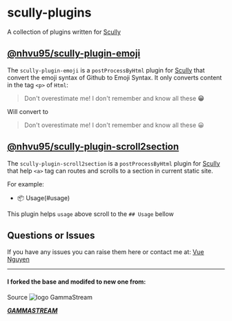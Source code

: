 # scully-plugins

A collection of plugins written for [Scully](http://scully.io/)

## [@nhvu95/scully-plugin-emoji](https://github.com/nhvu95/scully-plugins/tree/master/projects/scully-plugin-emoji)

The `scully-plugin-emoji` is a `postProcessByHtml` plugin for [Scully](http://scully.io/) that convert the emoji syntax of Github to Emoji Syntax.
It only converts content in the tag `<p>` of `Html`:

>Don't overestimate me! I don't remember and know all these **:grinning:**

Will convert to

>Don't overestimate me! I don't remember and know all these 😀

## [@nhvu95/scully-plugin-scroll2section](https://github.com/nhvu95/scully-plugins/tree/master/projects/scully-plugin-scroll2section)

The `scully-plugin-scroll2section` is a `postProcessByHtml` plugin for [Scully](http://scully.io/) that help `<a>` tag can routes and scrolls to a section in current static site.

For example:
* 📦 Usage(#usage)

This plugin helps `usage` above scroll to the `## Usage` bellow

## Questions or Issues

If you have any issues you can raise them here or contact me at: [Vue Nguyen](https://nhvu95.com)

----

#### I forked the base and modifed to new one from:

Source
![logo GammaStream](assets/gammastream-logo-100x100.png)

[**_GAMMASTREAM_**][gammastream]

[gammastream]: http://www.gammastream.com